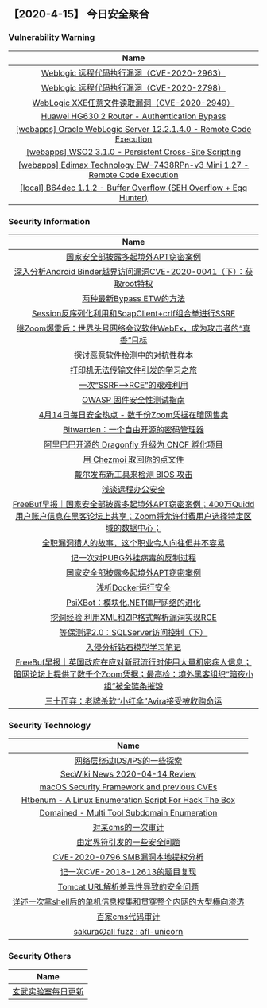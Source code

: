 
 ##   【2020-4-15】 今日安全聚合


###  						       							Vulnerability Warning

|                             Name                             |
| :----------------------------------------------------------: |
|[Weblogic 远程代码执行漏洞（CVE-2020-2963）](https://www.seebug.org/vuldb/ssvid-98211)|
|[Weblogic 远程代码执行漏洞（CVE-2020-2798）](https://www.seebug.org/vuldb/ssvid-98210)|
|[WebLogic XXE任意文件读取漏洞（CVE-2020-2949）](https://www.seebug.org/vuldb/ssvid-98209)|
|[Huawei HG630 2 Router - Authentication Bypass](https://www.seebug.org/vuldb/ssvid-98208)|
|[[webapps] Oracle WebLogic Server 12.2.1.4.0  -  Remote Code Execution](https://www.exploit-db.com/exploits/48320)|
|[[webapps] WSO2 3.1.0 - Persistent Cross-Site Scripting](https://www.exploit-db.com/exploits/48319)|
|[[webapps] Edimax Technology EW-7438RPn-v3 Mini 1.27 - Remote Code Execution](https://www.exploit-db.com/exploits/48318)|
|[[local] B64dec 1.1.2 - Buffer Overflow (SEH Overflow + Egg Hunter)](https://www.exploit-db.com/exploits/48317)|

### 						        							Security Information
|                             Name                                    |
| :----------------------------------------------------------: |
|[国家安全部披露多起境外APT窃密案例](https://www.anquanke.com/post/id/203082)|
|[深入分析Android Binder越界访问漏洞CVE-2020-0041（下）：获取root特权](https://www.anquanke.com/post/id/202810)|
|[两种最新Bypass ETW的方法](https://www.anquanke.com/post/id/202797)|
|[Session反序列化利用和SoapClient+crlf组合拳进行SSRF](https://www.anquanke.com/post/id/202025)|
|[继Zoom爆雷后：世界头号网络会议软件WebEx，成为攻击者的“真香”目标](https://www.anquanke.com/post/id/203033)|
|[探讨恶意软件检测中的对抗性样本](https://www.anquanke.com/post/id/201761)|
|[打印机无法传输文件引发的学习之旅](https://www.anquanke.com/post/id/202641)|
|[一次“SSRF-->RCE”的艰难利用](https://www.anquanke.com/post/id/202966)|
|[OWASP 固件安全性测试指南](https://www.anquanke.com/post/id/202942)|
|[4月14日每日安全热点 - 数千份Zoom凭据在暗网售卖](https://www.anquanke.com/post/id/202991)|
|[Bitwarden：一个自由开源的密码管理器](https://linux.cn/article-12111-1.html?utm_source=rss&utm_medium=rss)|
|[阿里巴巴开源的 Dragonfly 升级为 CNCF 孵化项目](https://linux.cn/article-12110-1.html?utm_source=rss&utm_medium=rss)|
|[用 Chezmoi 取回你的点文件](https://linux.cn/article-12109-1.html?utm_source=rss&utm_medium=rss)|
|[戴尔发布新工具来检测 BIOS 攻击](https://linux.cn/article-12108-1.html?utm_source=rss&utm_medium=rss)|
|[浅谈远程办公安全](https://www.freebuf.com/articles/es/231605.html)|
|[FreeBuf早报｜国家安全部披露多起境外APT窃密案例；400万Quidd用户账户信息在黑客论坛上共享；Zoom将允许付费用户选择特定区域的数据中心；](https://www.freebuf.com/news/233687.html)|
|[全职漏洞猎人的故事，这个职业令人向往但并不容易](https://www.freebuf.com/articles/network/233554.html)|
|[记一次对PUBG外挂病毒的反制过程](https://www.freebuf.com/articles/web/231670.html)|
|[国家安全部披露多起境外APT窃密案例](https://www.freebuf.com/news/233626.html)|
|[浅析Docker运行安全](https://www.freebuf.com/articles/es/231647.html)|
|[PsiXBot：模块化.NET僵尸网络的进化](https://www.freebuf.com/articles/system/230877.html)|
|[挖洞经验  利用XML和ZIP格式解析漏洞实现RCE](https://www.freebuf.com/vuls/228592.html)|
|[等保测评2.0：SQLServer访问控制（下）](https://www.freebuf.com/articles/database/228119.html)|
|[入侵分析钻石模型学习笔记](https://www.freebuf.com/articles/network/228120.html)|
|[FreeBuf早报｜英国政府在应对新冠流行时使用大量机密病人信息；暗网论坛上提供了数千个Zoom凭据；最高检：境外黑客组织“暗夜小组”被全链条摧毁](https://www.freebuf.com/news/233500.html)|
|[三十而弃：老牌杀软“小红伞”Avira接受被收购命运](https://www.freebuf.com/news/233442.html)|

### 						        							Security  Technology
|                             Name                                    |
| :----------------------------------------------------------: |
|[网络层绕过IDS/IPS的一些探索](https://security.tencent.com/index.php/blog/msg/147)|
|[SecWiki News 2020-04-14 Review](http://www.sec-wiki.com/?2020-04-14)|
|[macOS Security Framework and previous CVEs](https://paper.seebug.org/1172/)|
|[Htbenum - A Linux Enumeration Script For Hack The Box](http://www.kitploit.com/2020/04/htbenum-linux-enumeration-script-for.html)|
|[Domained - Multi Tool Subdomain Enumeration](http://www.kitploit.com/2020/04/domained-multi-tool-subdomain.html)|
|[对某cms的一次审计](http://xz.aliyun.com/t/7557)|
|[由定界符引发的一些安全问题](http://xz.aliyun.com/t/7546)|
|[CVE-2020-0796 SMB漏洞本地提权分析](http://xz.aliyun.com/t/7550)|
|[记一次CVE-2018-12613的题目复现](http://xz.aliyun.com/t/7553)|
|[Tomcat URL解析差异性导致的安全问题](http://xz.aliyun.com/t/7544)|
|[详述一次拿shell后的单机信息搜集和贯穿整个内网的大型横向渗透](http://xz.aliyun.com/t/7538)|
|[百家cms代码审计](http://xz.aliyun.com/t/7542)|
|[sakuraのall fuzz : afl-unicorn](http://xz.aliyun.com/t/7545)|

### 						        							Security  Others
|                             Name                                    |
| :----------------------------------------------------------: |
|[玄武实验室每日更新](https://weibo.com/p/1006065582522936/wenzhang?from=page_100606_profile&wvr=6&mod=wenzhangmore)|

